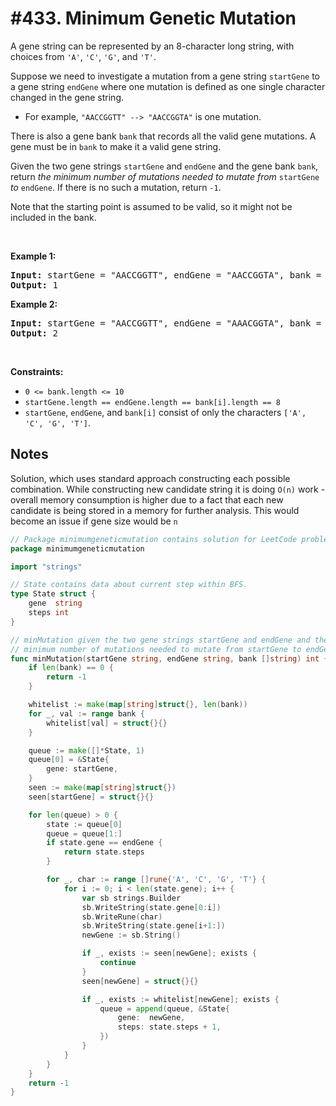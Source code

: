 # #433. Minimum Genetic Mutation

<p>A gene string can be represented by an 8-character long string, with choices from <code>'A'</code>, <code>'C'</code>, <code>'G'</code>, and <code>'T'</code>.</p>

<p>Suppose we need to investigate a mutation from a gene string <code>startGene</code> to a gene string <code>endGene</code> where one mutation is defined as one single character changed in the gene string.</p>

<ul>
	<li>For example, <code>"AACCGGTT" --&gt; "AACCGGTA"</code> is one mutation.</li>
</ul>

<p>There is also a gene bank <code>bank</code> that records all the valid gene mutations. A gene must be in <code>bank</code> to make it a valid gene string.</p>

<p>Given the two gene strings <code>startGene</code> and <code>endGene</code> and the gene bank <code>bank</code>, return <em>the minimum number of mutations needed to mutate from </em><code>startGene</code><em> to </em><code>endGene</code>. If there is no such a mutation, return <code>-1</code>.</p>

<p>Note that the starting point is assumed to be valid, so it might not be included in the bank.</p>

<p>&nbsp;</p>
<p><strong class="example">Example 1:</strong></p>

<pre><strong>Input:</strong> startGene = "AACCGGTT", endGene = "AACCGGTA", bank = ["AACCGGTA"]
<strong>Output:</strong> 1
</pre>

<p><strong class="example">Example 2:</strong></p>

<pre><strong>Input:</strong> startGene = "AACCGGTT", endGene = "AAACGGTA", bank = ["AACCGGTA","AACCGCTA","AAACGGTA"]
<strong>Output:</strong> 2
</pre>

<p>&nbsp;</p>
<p><strong>Constraints:</strong></p>

<ul>
	<li><code>0 &lt;= bank.length &lt;= 10</code></li>
	<li><code>startGene.length == endGene.length == bank[i].length == 8</code></li>
	<li><code>startGene</code>, <code>endGene</code>, and <code>bank[i]</code> consist of only the characters <code>['A', 'C', 'G', 'T']</code>.</li>
</ul>

## Notes

Solution, which uses standard approach constructing each possible combination. While constructing new candidate string 
it is doing ```O(n)``` work - overall memory consumption is higher due to a fact that each new candidate is being stored 
in a memory for further analysis. This would become an issue if gene size would be ```n``` 

```go
// Package minimumgeneticmutation contains solution for LeetCode problem: #433. Minimum Genetic Mutation.
package minimumgeneticmutation

import "strings"

// State contains data about current step within BFS.
type State struct {
	gene  string
	steps int
}

// minMutation given the two gene strings startGene and endGene and the gene bank bank, returns the
// minimum number of mutations needed to mutate from startGene to endGene. If there is no such a mutation, return -1.
func minMutation(startGene string, endGene string, bank []string) int {
	if len(bank) == 0 {
		return -1
	}

	whitelist := make(map[string]struct{}, len(bank))
	for _, val := range bank {
		whitelist[val] = struct{}{}
	}

	queue := make([]*State, 1)
	queue[0] = &State{
		gene: startGene,
	}
	seen := make(map[string]struct{})
	seen[startGene] = struct{}{}

	for len(queue) > 0 {
		state := queue[0]
		queue = queue[1:]
		if state.gene == endGene {
			return state.steps
		}

		for _, char := range []rune{'A', 'C', 'G', 'T'} {
			for i := 0; i < len(state.gene); i++ {
				var sb strings.Builder
				sb.WriteString(state.gene[0:i])
				sb.WriteRune(char)
				sb.WriteString(state.gene[i+1:])
				newGene := sb.String()

				if _, exists := seen[newGene]; exists {
					continue
				}
				seen[newGene] = struct{}{}

				if _, exists := whitelist[newGene]; exists {
					queue = append(queue, &State{
						gene:  newGene,
						steps: state.steps + 1,
					})
				}
			}
		}
	}
	return -1
}
```